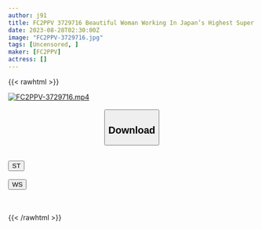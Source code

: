 ```yaml
---
author: j91
title: FC2PPV 3729716 Beautiful Woman Working In Japan’s Highest Super Brain Group! ! Deviation Value Over 75, Graduated From A Very Prestigious University, First Car Sex, Outdoor Exposure, Challenge Outdoor Sex! ! Appearance In The Main Part, Second Round Of Vaginal Cum Shot, "Personal Shooting" Individual Shooting Completely Original 377th Person [cen]
date: 2023-08-28T02:30:00Z
image: "FC2PPV-3729716.jpg"
tags: [Uncensored, ]
maker: [FC2PPV]
actress: []
---
```



{{< rawhtml >}}

<div class="video" data-videoid="brA7zMByzWTPA0Y">
    <a href="javascript:;">
        <img src="https://my.j91.asia/posts/FC2PPV-3729716/FC2PPV-3729716.jpg" width="WIDTH" height="HEIGHT" alt="FC2PPV-3729716.mp4" loading="lazy">
    </a>
</div>

<script type="text/javascript" src="https://j91.asia/asset/on-demand-st.js"></script>

<br>
  <link rel="stylesheet" href="https://j91.asia/asset/bs5.css">
  
  <center>
  <button class="btn btn-primary" type="button" data-bs-toggle="collapse" data-bs-target=".multi-collapse" aria-expanded="false" aria-controls="multiCollapseExample1 multiCollapseExample2"><h2>Download</h2></button></center>
</p>
<div class="row">
  <div class="col">
    <div class="collapse multi-collapse" id="multiCollapseExample1">
      <div class="card card-body">
	      	      <br>
<div class="buttons">  
<a href="https://streamtape.to/v/brA7zMByzWTPA0Y"><button class="btn-hover color-3"><i class="fa fa-download"></i> ST</button></a></div>
    </div>
  </div>
</div>
  <div class="col">
    <div class="collapse multi-collapse" id="multiCollapseExample2">
      <div class="card card-body">
	      <br>
<div class="buttons">
    <a href="https://wolfstream.tv/x0r7sae71mrq"><button class="btn-hover color-9"><i class="fa fa-download"></i> WS</button></a></div>
<br><br>
      </div>
    </div>
  </div>
</div>

{{< /rawhtml >}}